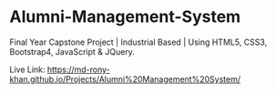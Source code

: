 # Alumni-Management-System
Final Year Capstone Project | Industrial Based | Using HTML5, CSS3, Bootstrap4, JavaScript &amp; JQuery.


Live Link: https://md-rony-khan.github.io/Projects/Alumni%20Management%20System/
